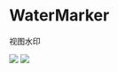 # WaterMarker
视图水印

![](https://zqx654033799.github.io/WaterMarker/WaterMarker/Assets/Screen%20Shot%202021-01-25%2015.30.21.png)
![](https://zqx654033799.github.io/WaterMarker/WaterMarker/Assets/Simulator%20Screen%20Shot%20-%20iPhone%2012%20mini%20-%202021-01-25%20at%2015.59.06.png)

